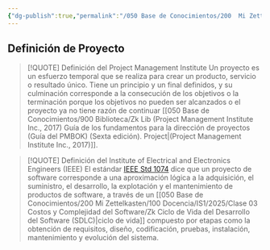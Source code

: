 ```yaml
---
{"dg-publish":true,"permalink":"/050 Base de Conocimientos/200  Mi Zettelkasten/100 Docencia/IS2/2025/Clase 07 Administración de Proyectos/Zk Gestión de Proyectos - Definición de Proyecto/","tags":["#definir"]}
---
```


## Definición de Proyecto

> [!QUOTE] Definición del Project Management Institute
> Un proyecto es un esfuerzo temporal que se realiza para crear un producto, servicio o resultado único. Tiene un principio y un final definidos, y su culminación corresponde a la consecución de los objetivos o la terminación porque los objetivos no pueden ser alcanzados o el proyecto ya no tiene razón de continuar [[050 Base de Conocimientos/900 Biblioteca/Zk Lib (Project Management Institute Inc., 2017) Guía de los fundamentos para la dirección de proyectos (Guía del PMBOK) (Sexta edición). Project\|(Project Management Institute Inc., 2017)]]. 


> [!QUOTE] Definición del Institute of Electrical and Electronics Engineers (IEEE)
> El estándar [IEEE Std 1074](https://www.google.com/url?sa=t&source=web&rct=j&opi=89978449&url=https://standards.ieee.org/ieee/1074/3580/&ved=2ahUKEwiZ_uiT-rWPAxXAILkGHe2aHK4QFnoECAoQAQ&usg=AOvVaw2QdG0NqR2229UYS-7dFTJh) dice que un proyecto de software corresponde a una aproximación lógica a la adquisición, el suministro, el desarrollo, la explotación y el mantenimiento de productos de software, a través de un [[050 Base de Conocimientos/200  Mi Zettelkasten/100 Docencia/IS1/2025/Clase 03 Costos y Complejidad del Software/Zk Ciclo de Vida del Desarrollo del Software (SDLC)\|ciclo de vida]] compuesto por etapas como la obtención de requisitos, diseño, codificación, pruebas, instalación, mantenimiento y evolución del sistema.  



